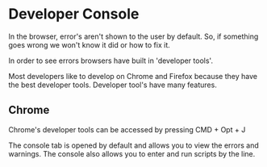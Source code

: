 # Developer Console

In the browser, error's aren't shown to the user by default. So, if something goes wrong we won't know it did or how to fix it.

In order to see errors browsers have built in 'developer tools'.

Most developers like to develop on Chrome and Firefox because they have the best developer tools. Developer tool's have many features.

## Chrome

Chrome's developer tools can be accessed by pressing
CMD + Opt + J

The console tab is opened by default and allows you to view the errors and warnings. The console also allows you to enter and run scripts by the line.
